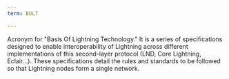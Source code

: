 ```yaml
---
term: BOLT

---
```

Acronym for "Basis Of Lightning Technology." It is a series of specifications designed to enable interoperability of Lightning across different implementations of this second-layer protocol (LND, Core Lightning, Eclair...). These specifications detail the rules and standards to be followed so that Lightning nodes form a single network.